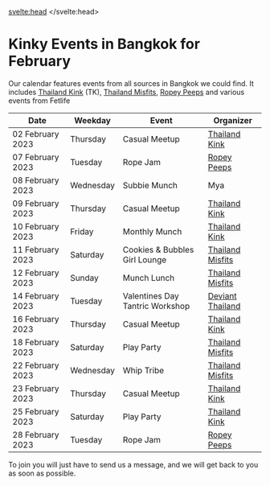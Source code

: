 <script lang="ts">
  import Contact from '$lib/Contact.svelte';
</script>

<svelte:head>
	<title>Kinky Events in Bangkok</title>
	<meta name="description" content="Kinky events, fetish play parties, learn shibari workshops, fetish stores and so much more in Bangkok" />
</svelte:head>

# Kinky Events in Bangkok for February

Our calendar features events from all sources in Bangkok we could find.
It includes [Thailand Kink](/communities/ThailandKink) (TK), [Thailand Misfits](/communities/ThailandMisfits), [Ropey Peeps](/communities/ThailandRopeyPeeps) and various events from Fetlife

| Date | Weekday | Event | Organizer |
| ----------- | ----------- | ----------- | ----------- |
| 02 February 2023 | Thursday | Casual Meetup | [Thailand Kink](/communities/ThailandKink) |
| 07 February 2023 | Tuesday | Rope Jam | [Ropey Peeps](/communities/ThailandRopeyPeeps) |
| 08 February 2023 | Wednesday | Subbie Munch | Mya |
| 09 February 2023 | Thursday | Casual Meetup | [Thailand Kink](/communities/ThailandKink) |
| 10 February 2023 | Friday | Monthly Munch | [Thailand Kink](/communities/ThailandKink) |
| 11 February 2023 | Saturday | Cookies & Bubbles Girl Lounge | [Thailand Misfits](/communities/ThailandMisfits) |
| 12 February 2023 | Sunday | Munch Lunch | [Thailand Misfits](/communities/ThailandMisfits) |
| 14 February 2023 | Tuesday | Valentines Day Tantric Workshop | [Deviant Thailand](/communities/DeviantThailand) 
| 16 February 2023 | Thursday | Casual Meetup | [Thailand Kink](/communities/ThailandKink) |
| 18 February 2023 | Saturday | Play Party | [Thailand Misfits](/communities/ThailandMisfits) |
| 22 February 2023 | Wednesday | Whip Tribe | [Thailand Misfits](/communities/ThailandMisfits) |
| 23 February 2023 | Thursday | Casual Meetup | [Thailand Kink](/communities/ThailandKink) |
| 25 February 2023 | Saturday | Play Party | [Thailand Kink](/communities/ThailandKink) |
| 28 February 2023 | Tuesday | Rope Jam | [Ropey Peeps](/communities/ThailandRopeyPeeps) |


To join you will just have to send us a message, and we will get back to you as soon as possible.

<Contact />